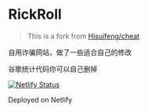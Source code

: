 # RickRoll

> This is a fork from [Hisuifeng/cheat](https://github.com/Hisuifeng/cheat)

自用诈骗网站，做了一些适合自己的修改

谷歌统计代码你可以自己删掉



[![Netlify Status](https://api.netlify.com/api/v1/badges/b7100aef-3923-4887-b079-69516b95127a/deploy-status)](https://app.netlify.com/sites/rickroll-locas/deploys)

Deployed on Netlify
